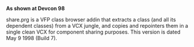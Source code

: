 **As shown at Devcon 98**

share.prg is a VFP class browser addin that extracts a class (and all its dependent classes) from a VCX jungle, and copies and repointers them in a single clean VCX for component sharing purposes. This version is dated May 9 1998 (Build 7).